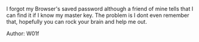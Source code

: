I forgot my Browser's saved password although a friend of mine tells that I can find it if I know my master key. The problem is I dont even remember that, hopefully you can rock your brain and help me out.

Author: W01f
